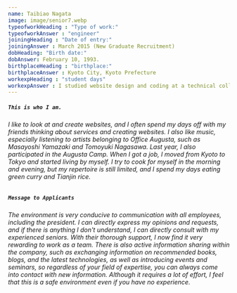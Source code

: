 ```yaml
---
name: Taibiao Nagata
image: image/senior7.webp
typeofworkHeading : "Type of work:"
typeofworkAnswer : "engineer"
joiningHeading : "Date of entry:"
joiningAnswer : March 2015 (New Graduate Recruitment)
dobHeading: "Birth date:"
dobAnswer: February 10, 1993.
birthplaceHeading : "birthplace:"
birthplaceAnswer : Kyoto City, Kyoto Prefecture
workexpHeading : "student days"
workexpAnswer : I studied website design and coding at a technical college in Kyoto, and have been working part-time at a web production company since 2012, where I have been in charge of several client works. 
---
```


##### **`This is who I am.`**

###### I like to look at and create websites, and I often spend my days off with my friends thinking about services and creating websites. I also like music, especially listening to artists belonging to Office Augusta, such as Masayoshi Yamazaki and Tomoyuki Nagasawa. Last year, I also participated in the Augusta Camp. When I got a job, I moved from Kyoto to Tokyo and started living by myself. I try to cook for myself in the morning and evening, but my repertoire is still limited, and I spend my days eating green curry and Tianjin rice.

##### **`Message to Applicants`**

###### The environment is very conducive to communication with all employees, including the president. I can directly express my opinions and requests, and if there is anything I don't understand, I can directly consult with my experienced seniors. With their thorough support, I now find it very rewarding to work as a team. There is also active information sharing within the company, such as exchanging information on recommended books, blogs, and the latest technologies, as well as introducing events and seminars, so regardless of your field of expertise, you can always come into contact with new information. Although it requires a lot of effort, I feel that this is a safe environment even if you have no experience.
&nbsp;